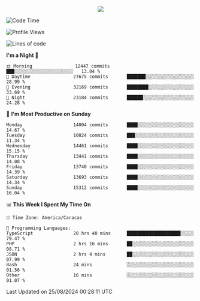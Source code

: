 <p align="center">
  <a href="http://www.github.com/thevacs">
    <img src="https://github-readme-streak-stats.herokuapp.com/?user=thevacs&stroke=ffffff&background=1c1917&ring=0891b2&fire=0891b2&currStreakNum=ffffff&currStreakLabel=0891b2&sideNums=ffffff&sideLabels=ffffff&dates=ffffff&hide_border=true" />
  </a>
</p>

<!--START_SECTION:waka-->
![Code Time](http://img.shields.io/badge/Code%20Time-2%2C670%20hrs%2031%20mins-blue)

![Profile Views](http://img.shields.io/badge/Profile%20Views-0-blue)

![Lines of code](https://img.shields.io/badge/From%20Hello%20World%20I%27ve%20Written-10.4%20million%20lines%20of%20code-blue)

**I'm a Night 🦉** 

```text
🌞 Morning                12447 commits       ███░░░░░░░░░░░░░░░░░░░░░░   13.04 % 
🌆 Daytime                27675 commits       ███████░░░░░░░░░░░░░░░░░░   28.99 % 
🌃 Evening                32169 commits       ████████░░░░░░░░░░░░░░░░░   33.69 % 
🌙 Night                  23184 commits       ██████░░░░░░░░░░░░░░░░░░░   24.28 % 
```
📅 **I'm Most Productive on Sunday** 

```text
Monday                   14004 commits       ████░░░░░░░░░░░░░░░░░░░░░   14.67 % 
Tuesday                  10824 commits       ███░░░░░░░░░░░░░░░░░░░░░░   11.34 % 
Wednesday                14461 commits       ████░░░░░░░░░░░░░░░░░░░░░   15.15 % 
Thursday                 13441 commits       ████░░░░░░░░░░░░░░░░░░░░░   14.08 % 
Friday                   13740 commits       ████░░░░░░░░░░░░░░░░░░░░░   14.39 % 
Saturday                 13693 commits       ████░░░░░░░░░░░░░░░░░░░░░   14.34 % 
Sunday                   15312 commits       ████░░░░░░░░░░░░░░░░░░░░░   16.04 % 
```


📊 **This Week I Spent My Time On** 

```text
🕑︎ Time Zone: America/Caracas

💬 Programming Languages: 
TypeScript               20 hrs 40 mins      ████████████████████░░░░░   79.47 % 
PHP                      2 hrs 16 mins       ██░░░░░░░░░░░░░░░░░░░░░░░   08.71 % 
JSON                     2 hrs 4 mins        ██░░░░░░░░░░░░░░░░░░░░░░░   07.99 % 
Bash                     24 mins             ░░░░░░░░░░░░░░░░░░░░░░░░░   01.56 % 
Other                    16 mins             ░░░░░░░░░░░░░░░░░░░░░░░░░   01.07 % 
```


 Last Updated on 25/08/2024 00:28:11 UTC
<!--END_SECTION:waka-->
